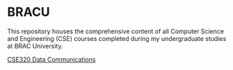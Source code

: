 # BRACU
This repository houses the comprehensive content of all Computer Science and Engineering (CSE) courses completed during my undergraduate studies at BRAC University.

[CSE320 Data Communications](https://drive.google.com/drive/folders/16QUwp9I5Uim8tZV-7Z9xz8Wd-BHxZD0r?fbclid=IwAR2xEuxA95x5sVj384L9VkZWZxZLX65rfEhSTRRXS_S33Gc1XtSHyrWohLA)

